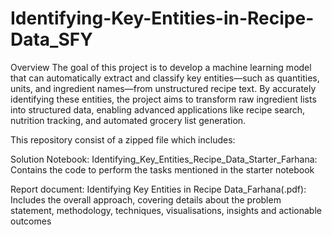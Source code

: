 # Identifying-Key-Entities-in-Recipe-Data_SFY
Overview
The goal of this project is to develop a machine learning model that can automatically extract and classify key entities—such as quantities, units, and ingredient names—from unstructured recipe text.
By accurately identifying these entities, the project aims to transform raw ingredient lists into structured data, enabling advanced applications like recipe search, nutrition tracking, and automated grocery list generation.

This repository consist of a zipped file which includes:

Solution Notebook: Identifying_Key_Entities_Recipe_Data_Starter_Farhana: Contains the code to perform the tasks mentioned in the starter notebook

Report document: Identifying Key Entities in Recipe Data_Farhana(.pdf): Includes the overall approach, covering details about the problem statement, methodology, techniques, visualisations, insights and actionable outcomes
